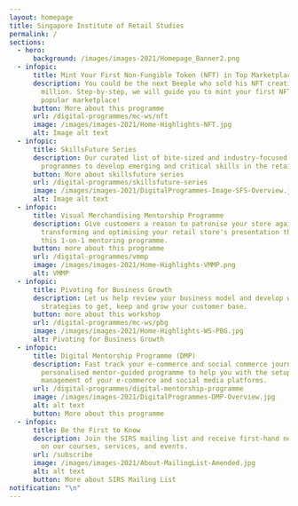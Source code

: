 ```yaml
---
layout: homepage
title: Singapore Institute of Retail Studies
permalink: /
sections:
  - hero:
      background: /images/images-2021/Homepage_Banner2.png
  - infopic:
      title: Mint Your First Non-Fungible Token (NFT) in Top Marketplaces
      description: You could be the next Beeple who sold his NFT creation for $69
        million. Step-by-step, we will guide you to mint your first NFT on a
        popular marketplace!
      button: More about this programme
      url: /digital-programmes/mc-ws/nft
      image: /images/images-2021/Home-Highlights-NFT.jpg
      alt: Image alt text
  - infopic:
      title: SkillsFuture Series
      description: Our curated list of bite-sized and industry-focused training
        programmes to develop emerging and critical skills in the retail sector.
      button: More about skillsfuture series
      url: /digital-programmes/skillsfuture-series
      image: /images/images-2021/DigitalProgrammes-Image-SFS-Overview.jpg
      alt: Image alt text
  - infopic:
      title: Visual Merchandising Mentorship Programme
      description: Give customers a reason to patronise your store again by
        transforming and optimising your retail store's presentation through
        this 1-on-1 mentoring programme.
      button: more about this programme
      url: /digital-programmes/vmmp
      image: /images/images-2021/Home-Highlights-VMMP.png
      alt: VMMP
  - infopic:
      title: Pivoting for Business Growth
      description: Let us help review your business model and develop winning
        strategies to get, keep and grow your customer base.
      button: more about this workshop
      url: /digital-programmes/mc-ws/pbg
      image: /images/images-2021/Home-Highlights-WS-PBG.jpg
      alt: Pivoting for Business Growth
  - infopic:
      title: Digital Mentorship Programme (DMP)
      description: Fast track your e-commerce and social commerce journey with this
        personalised mentor-guided programme to help you with the setup and
        management of your e-commerce and social media platforms.
      url: /digital-programmes/digital-mentorship-programme
      image: /images/images-2021/DigitalProgrammes-DMP-Overview.jpg
      alt: alt text
      button: More about this programme
  - infopic:
      title: Be the First to Know
      description: Join the SIRS mailing list and receive first-hand news and updates
        on our courses, services, and events.
      url: /subscribe
      image: /images/images-2021/About-MailingList-Amended.jpg
      alt: alt text
      button: More about SIRS Mailing List
notification: "\n"
---
```

